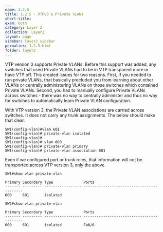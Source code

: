 ```yaml
---
name: 1.2.5
title: 1.2.5 - VTPv3 & Private VLANs
short-title:
exam: both
category: Layer 2
collection: Layer2
layout: page
sidebar: layer2_sidebar
permalink: 1.2.5.html
folder: layer2
---
```

VTP version 3 supports Private VLANs. Before this support was added, any switches that used Private VLANs had to be in VTP transparent more or have VTP off. This created issues for two reasons. First, if you needed to run private VLANs, that basically precluded you from learning about other VLANs or centrally administering VLANs on those switches which contained Private VLANs. Second, you had to manually configure Private VLANs across switches - there was no way to centrally administer and thus no way for switches to automatically learn Private VLAN configuration.

With VTP version 3, the Private VLAN associations are carried across switches. It does not carry any trunk assignments. The below should make that clear.
```
SW1(config-vlan)#vlan 601
SW1(config-vlan)# private-vlan isolated
SW1(config-vlan)#
SW1(config-vlan)# vlan 600
SW1(config-vlan)# private-vlan primary
SW1(config-vlan)# private-vlan association 601
```
Even if we configured port or trunk roles, that information will not be transported across VTP version 3, only the above.
```
SW1#show vlan private-vlan

Primary Secondary Type              Ports
------- --------- ----------------- ------------------------------------------
600     601       isolated

SW2#show vlan private-vlan

Primary Secondary Type              Ports
------- --------- ----------------- ------------------------------------------
600     601       isolated          Fa0/6
```
